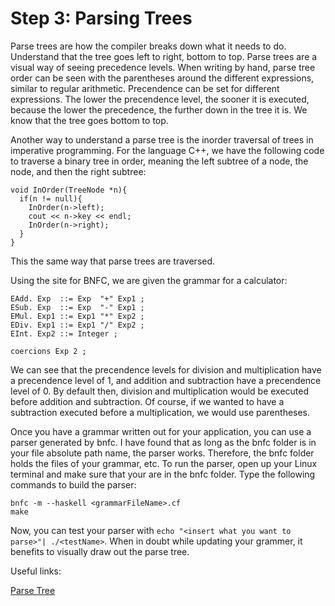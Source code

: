 # Step 3: Parsing Trees

Parse trees are how the compiler breaks down what it needs to do. Understand that the tree goes left to right, bottom to top. Parse trees are a visual way of seeing precedence levels. When writing by hand, parse tree order can be seen with the parentheses around the different expressions, similar to regular arithmetic. Precendence can be set for different expressions. The lower the precendence level, the sooner it is executed, because the lower the precedence, the further down in the tree it is. We know that the tree goes bottom to top. 

Another way to understand a parse tree is the inorder traversal of trees in imperative programming. For the language C++, we have the following code to traverse a binary tree in order, meaning the left subtree of a node, the node, and then the right subtree:
```
void InOrder(TreeNode *n){
  if(n != null){
    InOrder(n->left);
    cout << n->key << endl;
    InOrder(n->right);
  }
}
```
This the same way that parse trees are traversed.

Using the site for BNFC, we are given the grammar for a calculator:
```
EAdd. Exp  ::= Exp  "+" Exp1 ;
ESub. Exp  ::= Exp  "-" Exp1 ;
EMul. Exp1 ::= Exp1 "*" Exp2 ;
EDiv. Exp1 ::= Exp1 "/" Exp2 ;
EInt. Exp2 ::= Integer ;

coercions Exp 2 ;
```
We can see that the precendence levels for division and multiplication have a precendence level of 1, and addition and subtraction have a precendence level of 0. By default then, division and multiplication would be executed before addition and subtraction. Of course, if we wanted to have a subtraction executed before a multiplication, we would use parentheses.

Once you have a grammar written out for your application, you can use a parser generated by bnfc. I have found that as long as the bnfc folder is in your file absolute path name, the parser works. Therefore, the bnfc folder holds the files of your grammar, etc. To run the parser, open up your Linux terminal and make sure that your are in the bnfc folder. Type the following commands to build the parser:
```
bnfc -m --haskell <grammarFileName>.cf
make
```
Now, you can test your parser with `echo "<insert what you want to parse>"| ./<testName>`. When in doubt while updating your grammer, it benefits to visually draw out the parse tree.

Useful links:

[Parse Tree](https://runestone.academy/runestone/books/published/pythonds/Trees/ParseTree.html)
